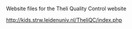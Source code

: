 Website files for the Theli Quality Control website

http://kids.strw.leidenuniv.nl/TheliQC/index.php
